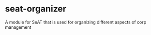 # seat-organizer
A module for SeAT that is used for organizing different aspects of corp management
